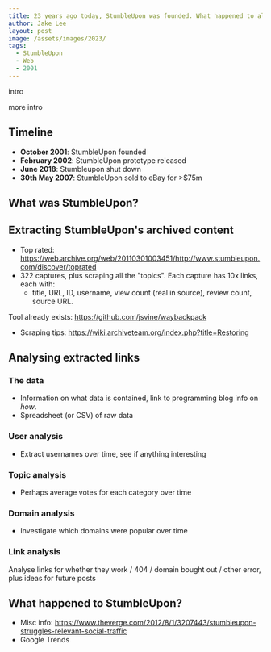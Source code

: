 ```yaml
---
title: 23 years ago today, StumbleUpon was founded. What happened to all that content?
author: Jake Lee
layout: post
image: /assets/images/2023/
tags:
  - StumbleUpon
  - Web
  - 2001
---
```


intro

more intro

## Timeline

- **October 2001**: StumbleUpon founded
- **February 2002**: StumbleUpon prototype released
- **June 2018**: Stumbleupon shut down
- **30th May 2007**: StumbleUpon sold to eBay for >$75m

## What was StumbleUpon?

## Extracting StumbleUpon's archived content

- Top rated: https://web.archive.org/web/20110301003451/http://www.stumbleupon.com/discover/toprated
- 322 captures, plus scraping all the "topics". Each capture has 10x links, each with:
  - title, URL, ID, username, view count (real in source), review count, source URL.

Tool already exists: https://github.com/jsvine/waybackpack

- Scraping tips: https://wiki.archiveteam.org/index.php?title=Restoring

## Analysing extracted links

### The data

- Information on what data is contained, link to programming blog info on _how_.
- Spreadsheet (or CSV) of raw data

### User analysis

- Extract usernames over time, see if anything interesting

### Topic analysis

- Perhaps average votes for each category over time

### Domain analysis

- Investigate which domains were popular over time

### Link analysis

Analyse links for whether they work / 404 / domain bought out / other error, plus ideas for future posts

## What happened to StumbleUpon?

- Misc info: https://www.theverge.com/2012/8/1/3207443/stumbleupon-struggles-relevant-social-traffic
- Google Trends
